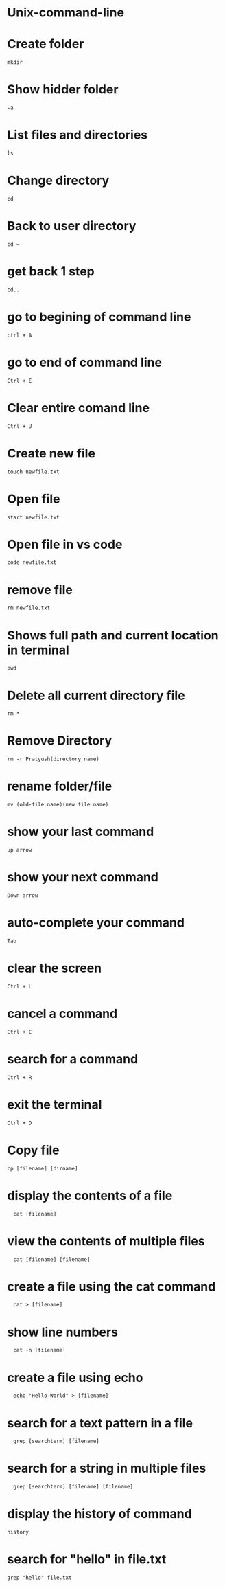 # Unix-command-line

# Create folder
```
mkdir
```
# Show hidder folder
```
-a
```
# List files and directories
```
ls
```
# Change directory
```
cd
```
# Back to user directory
```
cd ~
```
# get back 1 step
```
cd..
```
# go to begining of command line
```
ctrl + A
```
# go to end of command line
```
Ctrl + E
```
# Clear entire comand line 
```
Ctrl + U
```
# Create new file
```
touch newfile.txt
```
# Open file
```
start newfile.txt
```
# Open file in vs code
```
code newfile.txt
```
# remove file
```
rm newfile.txt
```
# Shows full path and current location in terminal
```
pwd
```
# Delete all current directory file
```
rm *
```
# Remove Directory
```
rm -r Pratyush(directory name)
```
# rename folder/file
```
mv (old-file name)(new file name)
```
# show your last command
```
up arrow

```
# show your next command 
```
Down arrow
```
#  auto-complete your command
```
Tab
```
#  clear the screen
```
Ctrl + L
```
# cancel a command
```
Ctrl + C
```
# search for a command
```
Ctrl + R
```
# exit the terminal
```
Ctrl + D
```
# Copy file 
```
cp [filename] [dirname]
```
# display the contents of a file
```
  cat [filename]
```
# view the contents of multiple files
```
  cat [filename] [filename]

```
# create a file using the cat command
```
  cat > [filename]
```
# show line numbers
```
  cat -n [filename] 
```
# create a file using echo
```
  echo "Hello World" > [filename]
```
# search for a text pattern in a file
```
  grep [searchterm] [filename]

```
#  search for a string in multiple files
```
  grep [searchterm] [filename] [filename]
```
# display the history of command
```
history
```
# search for "hello" in file.txt
```
grep "hello" file.txt
```
